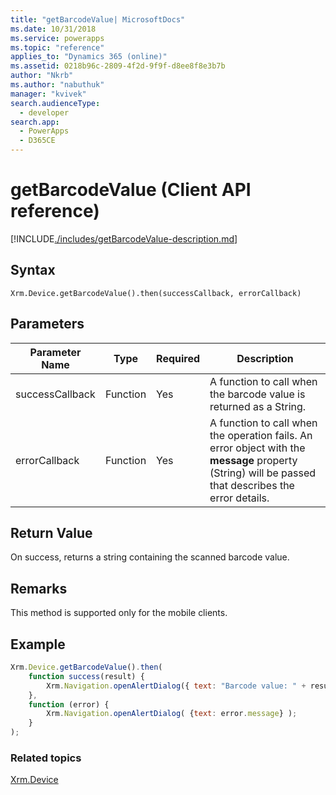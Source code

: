 ```yaml
---
title: "getBarcodeValue| MicrosoftDocs"
ms.date: 10/31/2018
ms.service: powerapps
ms.topic: "reference"
applies_to: "Dynamics 365 (online)"
ms.assetid: 0218b96c-2809-4f2d-9f9f-d8ee8f8e3b7b
author: "Nkrb"
ms.author: "nabuthuk"
manager: "kvivek"
search.audienceType: 
  - developer
search.app: 
  - PowerApps
  - D365CE
---
```

# getBarcodeValue (Client API reference)



[!INCLUDE[./includes/getBarcodeValue-description.md](./includes/getBarcodeValue-description.md)]


## Syntax

`Xrm.Device.getBarcodeValue().then(successCallback, errorCallback)`

## Parameters

| Parameter Name        | Type           | Required  |Description  |
| ------------- |-------------| -----|-----|
|successCallback |Function | Yes|A function to call when the barcode value is returned as a String.|
|errorCallback |Function | Yes|A function to call when the operation fails. An error object with the **message** property (String) will be passed that describes the error details.|
 

## Return Value
On success, returns a string containing the scanned barcode value.

## Remarks
This method is supported only for the mobile clients.

## Example

```JavaScript
Xrm.Device.getBarcodeValue().then(
    function success(result) {
        Xrm.Navigation.openAlertDialog({ text: "Barcode value: " + result });
    },
    function (error) {
        Xrm.Navigation.openAlertDialog( {text: error.message} );
    }
);
``` 

### Related topics
[Xrm.Device](../xrm-device.md)

